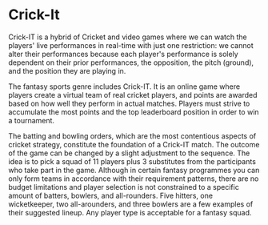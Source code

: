 # Crick-It
Crick-IT is a hybrid of Cricket and video games where we can watch the players' live performances in real-time with just one restriction: we cannot alter their performances because each player's performance is solely dependent on their prior performances, the opposition, the pitch (ground), and the position they are playing in.

The fantasy sports genre includes Crick-IT. It is an online game where players create a virtual team of real cricket players, and points are awarded based on how well they perform in actual matches. Players must strive to accumulate the most points and the top leaderboard position in order to win a tournament.

The batting and bowling orders, which are the most contentious aspects of cricket strategy, constitute the foundation of a Crick-IT match. The outcome of the game can be changed by a slight adjustment to the sequence. The idea is to pick a squad of 11 players plus 3 substitutes from the participants who take part in the game. Although in certain fantasy programmes you can only form teams in accordance with their requirement patterns, there are no budget limitations and player selection is not constrained to a specific amount of batters, bowlers, and all-rounders. Five hitters, one wicketkeeper, two all-arounders, and three bowlers are a few examples of their suggested lineup. Any player type is acceptable for a fantasy squad.
